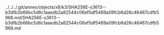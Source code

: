 ../../../.git/annex/objects/x8/k3/SHA256E-s3613--b3dfb2b66bc5d6c1aaedb2a82544c06ef5df5469a09fcb6d26c46467cdfb5968.md/SHA256E-s3613--b3dfb2b66bc5d6c1aaedb2a82544c06ef5df5469a09fcb6d26c46467cdfb5968.md